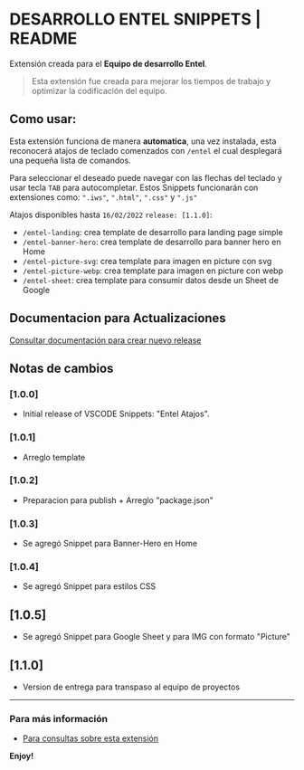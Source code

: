 # DESARROLLO ENTEL SNIPPETS | README

Extensión creada para el **Equipo de desarrollo Entel**.

> Esta extensión fue creada para mejorar los tiempos de trabajo y optimizar la codificación del equipo.

## Como usar:

Esta extensión funciona de manera **automatica**, una vez instalada, esta reconocerá atajos de teclado comenzados con `/entel` el cual desplegará una pequeña lista de comandos.

Para seleccionar el deseado puede navegar con las flechas del teclado y usar tecla `TAB` para autocompletar. Estos Snippets funcionarán con extensiones como: `".iws"`, `".html"`, `".css"` y `".js"`

Atajos disponibles hasta `16/02/2022` `release: [1.1.0]`:

* `/entel-landing`: crea template de desarrollo para landing page simple
* `/entel-banner-hero`: crea template de desarrollo para banner hero en Home
* `/entel-picture-svg`: crea template para imagen en picture con svg
* `/entel-picture-webp`: crea template para imagen en picture con webp
* `/entel-sheet`: crea template para consumir datos desde un Sheet de Google

## Documentacion para Actualizaciones

[Consultar documentación para crear nuevo release](https://github.com/cristianromerovs/documentacion-entel-atajos/blob/main/ACTUALIZACION.md)

## Notas de cambios

### [1.0.0]
- Initial release of VSCODE Snippets: "Entel Atajos".

### [1.0.1]
- Arreglo template

### [1.0.2]
- Preparacion para publish + Arreglo "package.json"

### [1.0.3]
- Se agregó Snippet para Banner-Hero en Home

### [1.0.4]
- Se agregó Snippet para estilos CSS

## [1.0.5]
- Se agregó Snippet para Google Sheet y para IMG con formato "Picture"

## [1.1.0]
- Version de entrega para transpaso al equipo de proyectos

-----------------------------------------------------------------------------------------------------------

### Para más información

* [Para consultas sobre esta extensión](mailto:mut_cromero@externos.entel.cl)

**Enjoy!**
